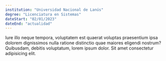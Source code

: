 ```yaml
---
institution: "Universidad Nacional de Lanús"
degree: "Licenciatura en Sistemas"
dateStart: "02/01/2023"
dateEnd: "actualidad"
---
```


Iure illo neque tempora, voluptatem est quaerat voluptas praesentium ipsa dolorem dignissimos nulla ratione distinctio quae maiores eligendi nostrum? Quibusdam, debitis voluptatum, lorem ipsum dolor. Sit amet consectetur adipisicing elit.